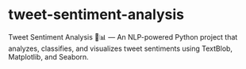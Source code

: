 # tweet-sentiment-analysis
Tweet Sentiment Analysis 🧠📊 — An NLP-powered Python project that analyzes, classifies, and visualizes tweet sentiments using TextBlob, Matplotlib, and Seaborn.
